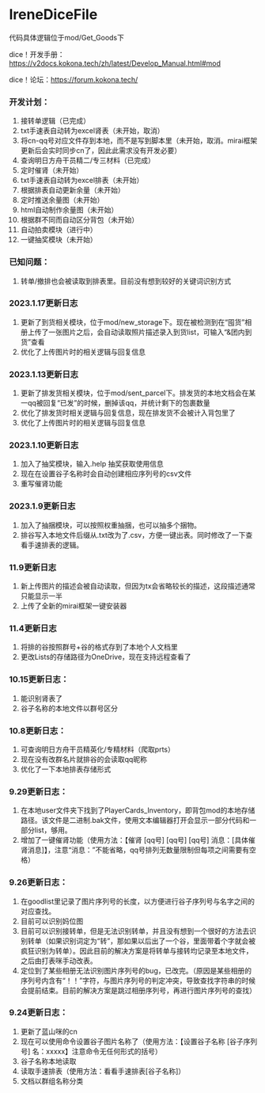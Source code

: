 # IreneDiceFile

代码具体逻辑位于mod/Get_Goods下

dice！开发手册：https://v2docs.kokona.tech/zh/latest/Develop_Manual.html#mod

dice！论坛：https://forum.kokona.tech/

### 开发计划：
1. 接转单逻辑（已完成）
2. txt手速表自动转为excel肾表（未开始，取消）
3. 将cn-qq号对应文件存到本地，而不是写到脚本里（未开始，取消。mirai框架更新后会实时同步cn了，因此此需求没有开发必要）
4. 查询明日方舟干员精二/专三材料（已完成）
5. 定时催肾（未开始）
6. txt手速表自动转为excel排表（未开始）
7. 根据排表自动更新余量（未开始）
8. 定时推送余量图（未开始）
9. html自动制作余量图（未开始）
10. 根据群不同而自动区分背包（未开始）
11. 自动拍卖模块（进行中）
12. 一键抽奖模块（未开始）

### 已知问题：
1. 转单/撤排也会被读取到排表里。目前没有想到较好的关键词识别方式

### 2023.1.17更新日志
1. 更新了到货相关模块，位于mod/new_storage下。现在被检测到在“囤货”相册上传了一张图片之后，会自动读取照片描述录入到货list，可输入“&团内到货”查看
2. 优化了上传图片时的相关逻辑与回复信息

### 2023.1.13更新日志
1. 更新了排发货相关模块，位于mod/sent_parcel下。排发货的本地文档会在某一qq被回复“已发”的时候，删掉该qq，并统计剩下的包裹数量
2. 优化了排发货时相关逻辑与回复信息，现在排发货不会被计入背包里了
3. 优化了上传图片时的相关逻辑与回复信息

### 2023.1.10更新日志
1. 加入了抽奖模块，输入.help 抽奖获取使用信息
2. 现在在设置谷子名称时会自动创建相应序列号的csv文件
3. 重写催肾功能

### 2023.1.9更新日志
1. 加入了抽捆模块，可以按照权重抽捆，也可以抽多个捆物。
2. 排谷写入本地文件后缀从.txt改为了.csv，方便一键出表。同时修改了一下查看手速排表的逻辑。

### 11.9更新日志
1. 新上传图片的描述会被自动读取，但因为tx会省略较长的描述，这段描述通常只能显示一半
2. 上传了全新的mirai框架一键安装器

### 11.4更新日志
1. 将排的谷按照群号+谷的格式存到了本地个人文档里
2. 更改Lists的存储路径为OneDrive，现在支持远程查看了

### 10.15更新日志：
1. 能识别肾表了
2. 谷子名称的本地文件以群号区分

### 10.8更新日志：
1. 可查询明日方舟干员精英化/专精材料（爬取prts）
2. 现在没有改群名片就排谷的会读取qq昵称
3. 优化了一下本地排表存储形式

### 9.29更新日志：
1. 在本地user文件夹下找到了PlayerCards_Inventory，即背包mod的本地存储路径。该文件是二进制.bak文件，使用文本编辑器打开会显示一部分代码和一部分list，够用。
2. 增加了一键催肾功能（使用方法：【催肾 [qq号] [qq号] [qq号] 消息：[具体催肾消息]】，注意“消息：”不能省略，qq号排列无数量限制但每项之间需要有空格）

### 9.26更新日志：
1. 在goodlist里记录了图片序列号的长度，以方便进行谷子序列号与名字之间的对应查找。
2. 目前可以识别妈位图
3. 目前可以识别接转单，但是无法识别转单，并且没有想到一个很好的方法去识别转单（如果识别词定为“转”，那如果以后出了一个谷，里面带着个字就会被疯狂识别为转单）。因此目前的解决方案是将转单与接转均记录至本地文件，之后由打表咪手动改表。
4. 定位到了某些相册无法识别图片序列号的bug，已改完。（原因是某些相册的序列号内含有“！！”字符，与图片序列号的判定冲突，导致查找字符串的时候会提前结束。目前的解决方案是跳过相册序列号，再进行图片序列号的查找）

### 9.24更新日志：
1. 更新了蓝山咪的cn
2. 现在可以使用命令设置谷子图片名称了（使用方法：【设置谷子名称 [谷子序列号] 名：xxxxx】注意命令无任何形式的括号）
3. 谷子名称本地读取
4. 读取手速排表（使用方法：看看手速排表[谷子名称]）
5. 文档以群组名称分类